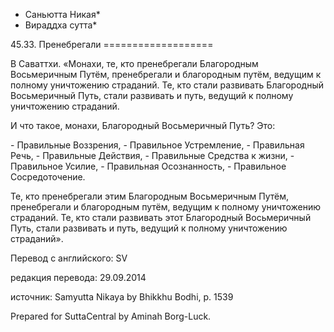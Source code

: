 * Саньютта Никая*
* Вираддха сутта*

45\.33\. Пренебрегали
\=\=\=\=\=\=\=\=\=\=\=\=\=\=\=\=\=\=\=

В Саваттхи\. «Монахи, те, кто пренебрегали Благородным Восьмеричным Путём, пренебрегали и благородным путём, ведущим к полному уничтожению страданий\. Те, кто стали развивать Благородный Восьмеричный Путь, стали развивать и путь, ведущий к полному уничтожению страданий\.

И что такое, монахи, Благородный Восьмеричный Путь? Это:

\- Правильные Воззрения,
\- Правильное Устремление,
\- Правильная Речь,
\- Правильные Действия,
\- Правильные Средства к жизни,
\- Правильное Усилие,
\- Правильная Осознанность,
\- Правильное Сосредоточение\.

Те, кто пренебрегали этим Благородным Восьмеричным Путём, пренебрегали и благородным путём, ведущим к полному уничтожению страданий\. Те, кто стали развивать этот Благородный Восьмеричный Путь, стали развивать и путь, ведущий к полному уничтожению страданий»\.

Перевод с английского: SV

редакция перевода: 29\.09\.2014

источник: Samyutta Nikaya by Bhikkhu Bodhi, p\. 1539

Prepared for SuttaCentral by Aminah Borg\-Luck\.